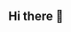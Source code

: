 ## Hi there 👋

<!--
**baidou5/baidou5** is a ✨ _special_ ✨ repository because its `README.md` (this file) appears on your GitHub profile.
[![Ashutosh's github activity graph](https://github-readme-activity-graph.vercel.app/graph?baidou5=Ashutosh00710)](https://github.com/ashutosh00710/github-readme-activity-graph)
-->

